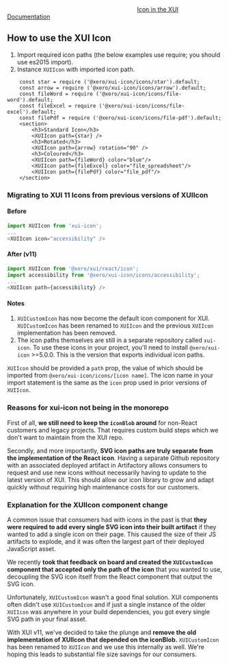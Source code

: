 <div class="xui-margin-vertical">
	<svg focusable="false" class="xui-icon xui-icon-inline xui-icon-large xui-icon-color-blue">
		<use xlink:href="#xui-icon-bookmark" role="presentation"/>
	</svg>
	<a href="../section-fundamentals-icons.html#icons">Icon in the XUI Documentation</a>
</div>

## How to use the XUI Icon

1. Import required icon paths (the below examples use require; you should use es2015 import).
1. Instance `XUIIcon` with imported icon path.

```
	const star = require ('@xero/xui-icon/icons/star').default;
	const arrow = require ('@xero/xui-icon/icons/arrow').default;
	const fileWord = require ('@xero/xui-icon/icons/file-word').default;
	const fileExcel = require ('@xero/xui-icon/icons/file-excel').default;
	const filePdf = require ('@xero/xui-icon/icons/file-pdf').default;
	<section>
		<h3>Standard Icon</h3>
		<XUIIcon path={star} />
		<h3>Rotated</h3>
		<XUIIcon path={arrow} rotation="90" />
		<h3>Coloured</h3>
		<XUIIcon path={fileWord} color="blue"/>
		<XUIIcon path={fileExcel} color="file_spreadsheet"/>
		<XUIIcon path={filePdf} color="file_pdf"/>
	</section>
```

### Migrating to XUI 11 Icons from previous versions of XUIIcon

#### Before
```js
import XUIIcon from 'xui-icon';
...
<XUIIcon icon="accessibility" />
```
#### After (v11)
```js
import XUIIcon from '@xero/xui/react/icon';
import accessibility from '@xero/xui-icon/icons/accessibility';
...
<XUIIcon path={accessibility} />
```

#### Notes

1. `XUICustomIcon` has now become the default icon component for XUI. `XUICustomIcon` has been renamed to `XUIIcon` and the previous `XUIIcon` implementation has been removed.
1. The icon paths themselves are still in a separate repository called `xui-icon`.  To use these icons in your project, you'll need to install `@xero/xui-icon` >=5.0.0.  This is the version that exports individual icon paths.

`XUIIcon` should be provided a `path` prop, the value of which should be imported from `@xero/xui-icon/icons/[icon name]`. The icon name in your import statement is the same as the `icon` prop used in prior versions of `XUIIcon`.

### Reasons for xui-icon not being in the monorepo

First of all, **we still need to keep the `iconBlob` around** for non-React customers and legacy projects.  That requires custom build steps which we don't want to maintain from the XUI repo.

Secondly, and more importantly, **SVG icon paths are truly separate from the implementation of the React icon**.  Having a separate Github repository with an associated deployed artifact in Artifactory allows consumers to request and use new icons without necessarily having to update to the latest version of XUI.  This should allow our icon library to grow and adapt quickly without requiring high maintenance costs for our customers.

### Explanation for the XUIIcon component change

A common issue that consumers had with icons in the past is that **they were required to add every single SVG icon into their built artifact** if they wanted to add a single icon on their page.  This caused the size of their JS artifacts to explode, and it was often the largest part of their deployed JavaScript asset.

We recently **took that feedback on board and created the `XUICustomIcon` component that accepted only the path of the icon** that you wanted to use, decoupling the SVG icon itself from the React component that output the SVG icon.

Unfortunately, `XUICustomIcon` wasn't a good final solution.  XUI components often didn't use `XUICustomIcon` and if just a single instance of the older `XUIIcon` was anywhere in your build dependencies, you got every single SVG path in your final asset.

With XUI v11, we've decided to take the plunge and **remove the old implementation of XUIIcon that depended on the iconBlob.** `XUICustomIcon` has been renamed to `XUIIcon` and we use this internally as well.  We're hoping this leads to substantial file size savings for our consumers.
